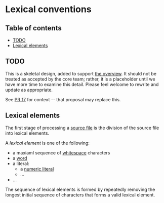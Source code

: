 # Lexical conventions

<!--
Part of the Carbon Language project, under the Apache License v2.0 with LLVM
Exceptions. See /LICENSE for license information.
SPDX-License-Identifier: Apache-2.0 WITH LLVM-exception
-->

## Table of contents

<!-- toc -->

-   [TODO](#todo)
-   [Lexical elements](#lexical-elements)

<!-- tocstop -->

## TODO

This is a skeletal design, added to support [the overview](README.md). It should
not be treated as accepted by the core team; rather, it is a placeholder until
we have more time to examine this detail. Please feel welcome to rewrite and
update as appropriate.

See [PR 17](https://github.com/carbon-language/carbon-lang/pull/17) for context
-- that proposal may replace this.

## Lexical elements

The first stage of processing a
[source file](/code_and_name_organization/source_files.md) is the division of
the source file into lexical elements.

A _lexical element_ is one of the following:

-   a maxiaml sequence of [whitespace](lexical_conventions/whitespace.md)
    characters
-   a [word](lexical_conventions/words.md)
-   a literal:
    -   a [numeric literal](lexical_conventions/numeric_literals.md)
    -   ...
-   ...

The sequence of lexical elements is formed by repeatedly removing the longest
initial sequence of characters that forms a valid lexical element.
